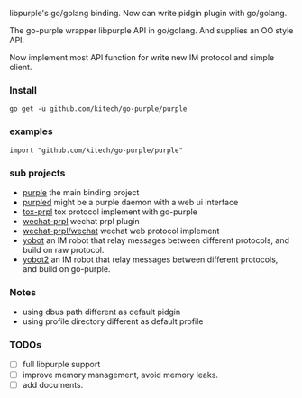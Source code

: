 
libpurple's go/golang binding. Now can write pidgin plugin with go/golang.

The go-purple wrapper libpurple API in go/golang. And supplies an OO style API. 

Now implement most API function for write new IM protocol and simple client.

### Install

    go get -u github.com/kitech/go-purple/purple
    
### examples

    import "github.com/kitech/go-purple/purple"

### sub projects

* [purple](purple/) the main binding project
* [purpled](purpled/) might be a purple daemon with a web ui interface
* [tox-prpl](tox-prpl/) tox protocol implement with go-purple
* [wechat-prpl](wechat-prpl/) wechat prpl plugin
* [wechat-prpl/wechat](wechat-prpl/wechat/) wechat web protocol implement
* [yobot](yobot/) an IM robot that relay messages between different protocols, and build on raw protocol.
* [yobot2](yobot2/) an IM robot that relay messages between different protocols, and build on go-purple.

### Notes

* using dbus path different as default pidgin
* using profile directory different as default profile

### TODOs

- [ ] full libpurple support
- [ ] improve memory management, avoid memory leaks.
- [ ] add documents.
